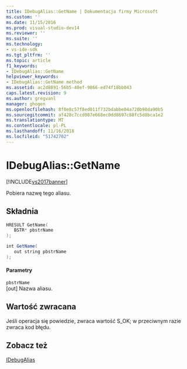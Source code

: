 ```yaml
---
title: IDebugAlias::GetName | Dokumentacja firmy Microsoft
ms.custom: ''
ms.date: 11/15/2016
ms.prod: visual-studio-dev14
ms.reviewer: ''
ms.suite: ''
ms.technology:
- vs-ide-sdk
ms.tgt_pltfrm: ''
ms.topic: article
f1_keywords:
- IDebugAlias::GetName
helpviewer_keywords:
- IDebugAlias::GetName method
ms.assetid: ac2d8891-56b5-40ef-9866-ed74f18bb043
caps.latest.revision: 9
ms.author: gregvanl
manager: ghogen
ms.openlocfilehash: 8f0e8c57f8ed011f732bdabbe04a720b98da90b5
ms.sourcegitcommit: af428c7ccd007e668ec0dd8697c88fc5d8bca1e2
ms.translationtype: MT
ms.contentlocale: pl-PL
ms.lasthandoff: 11/16/2018
ms.locfileid: "51742702"
---
```

# <a name="idebugaliasgetname"></a>IDebugAlias::GetName
[!INCLUDE[vs2017banner](../../../includes/vs2017banner.md)]

Pobiera nazwę tego aliasu.  
  
## <a name="syntax"></a>Składnia  
  
```cpp  
HRESULT GetName(  
   BSTR* pbstrName  
);  
```  
  
```csharp  
int GetName(  
   out string pbstrName  
);  
```  
  
#### <a name="parameters"></a>Parametry  
 `pbstrName`  
 [out] Nazwa aliasu.  
  
## <a name="return-value"></a>Wartość zwracana  
 Jeśli operacja się powiedzie, zwraca wartość S_OK; w przeciwnym razie zwraca kod błędu.  
  
## <a name="see-also"></a>Zobacz też  
 [IDebugAlias](../../../extensibility/debugger/reference/idebugalias.md)

